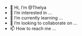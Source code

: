 - 👋 Hi, I’m @Thelya
- 👀 I’m interested in ...
- 🌱 I’m currently learning ...
- 💞️ I’m looking to collaborate on ...
- 📫 How to reach me ...

<!---
Thelya/Thelya is a ✨ special ✨ repository because its `README.md` (this file) appears on your GitHub profile.
You can click the Preview link to take a look at your changes.
--->
